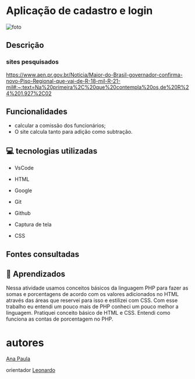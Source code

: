 # Aplicação de cadastro e login
 
![foto](img)
 
 
 
## Descrição
 

 
 
 
### sites pesquisados
 
 https://www.aen.pr.gov.br/Noticia/Maior-do-Brasil-governador-confirma-novo-Piso-Regional-que-vai-de-R-18-mil-R-21-mil#:~:text=Na%20primeira%2C%20que%20contempla%20os,de%20R%24%201.927%2C02
 
 
 
## Funcionalidades
 
* calcular a comissão dos funcionários;
* O site calcula tanto para adição como subtração.
 
## 💻 tecnologias utilizadas
 
* VsCode
 
* HTML
 
* Google
 
* Git
 
* Github
 
* Captura de tela
 
* CSS
 
 
 
## Fontes consultadas
 
 
 
 
 
## 📄 Aprendizados
Nessa atividade usamos conceitos básicos da linguagem PHP para fazer as somas e porcentagens de acordo com os valores adicionados no HTML através das áreas que reservei para isso e estilizei com CSS.
  Com esse trabalho eu entendi um pouco mais de PHP conheci um pouco melhor a linguagem.
Pratiquei conceito básico de HTML e CSS.
Entendi como funciona as contas de porcentagem no PHP.
 
 
 
 
# autores
 
[Ana Paula](https://github.com/anapaulacd)
 
orientador [Leonardo](https://github.com/LeonardoRochaMarista)